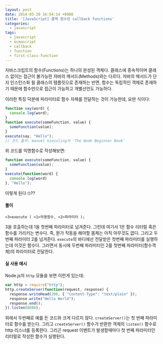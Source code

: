 ```yaml
---
layout: post
date: 2014-03-20 16:54:14 +0900
title: '[JavaScript] 콜백 함수란 callback functions'
categories:
  - javascript
tags:
  - javascript
  - ecmascript
  - callback
  - function
  - first-class-function
---
```


자바스크립트의 함수(Functions)는 하나의 완성된 객체다. 클래스에 종속적이며 클래스 없이는 접근이 불가능한 자바의 메서드(Methods)와는 다르다. 자바의 메서드가 단지 인스턴스화 될 클래스의 템플릿으로 존재하는 반면, 함수는 독립적인 객체로 존재하기 때문에 함수만으로 접근이 가능하고 개별선언도 가능하다.

이러한 특징 덕분에 파라미터로 함수 자체를 전달하는 것이 가능한데, 요딴 식이다:

```js
function say(word) {
  console.log(word);
}
function execute(someFunction, value) {
  someFunction(value);
}
execute(say, "Hello");
// 코드 출처: manuel kiessling의 'The Node Beginner Book'
```

위 코드를 익명함수로 작성해보면:

```js
function execute(someFunction, value) {
  someFunction(value);
}
execute(function(word) {
  console.log(word)
}, "Hello");
```

이렇게 된다 🙄??

#### 풀이

```
<3>execute ( <1>익명함수, <2>파라미터 );
```

3을 호출하는데 1을 첫번째 파라미터로 넘겨준다. 그런데 여기서 1은 함수 리터럴 혹은 함수를 가리키는 변수다. 즉, 뭔가 작동을 해야할 몸체는 아직 아무것도 없다. 그리고 두번째 파라미터 2를 넘겨준다. `execute`의 바디에선 전달받은 첫번째 파라미터를 실행하는데 이것은 함수다. 그러면서 동시에 두번째 파라미터인 2를 첫번째 파라미터(함수객체)의 파라미터로 전달한다.

#### 실 사용 예시

Node.js의 `http` 모듈을 보면 이런게 있는데:

```js
var http = require("http");
http.createServer(function(request, response) {
  response.writeHead(200, { "Content-Type": "text/plain" });
  response.write("Hello World");
  response.end();
}).listen(8888);
```

위에서 두번째로 예를 든 코드와 크게 다르지 않다. `createServer()`는 첫 번째 파라미터로 함수를 받는다. 그리고 `createServer()` 함수가 반환한 객체의 `listen()` 함수로 http 리스너를 등록한다. 그리곤 request 이벤트가 발생할때마다 첫 번째 파라미터인 리터럴로 작성한 함수가 실행된다.
